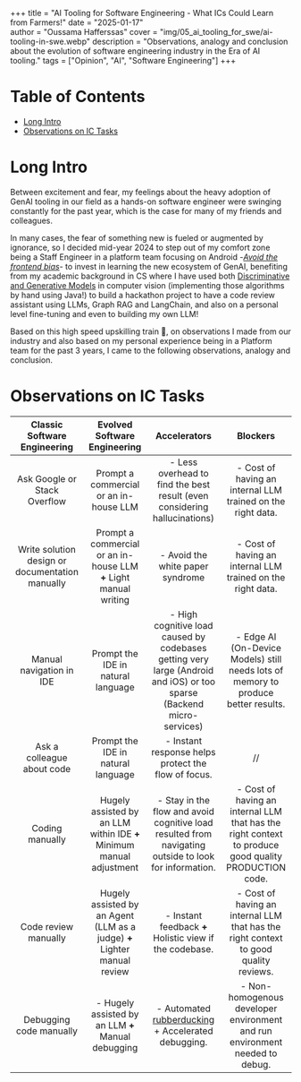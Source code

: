 +++
title = "AI Tooling for Software Engineering - What ICs Could Learn from Farmers!"
date = "2025-01-17"  
author = "Oussama Hafferssas"
cover = "img/05_ai_tooling_for_swe/ai-tooling-in-swe.webp"
description = "Observations, analogy and conclusion about the evolution of software engineering industry in the Era of AI tooling."
tags = ["Opinion", "AI", "Software Engineering"]
+++


[TOC levels=1-3]: #

# Table of Contents
- [Long Intro](#long-intro)
- [Observations on IC Tasks](#observations-on-ic-tasks)


# Long Intro

Between excitement and fear, my feelings about the heavy adoption of GenAI tooling in our field as a hands-on software 
engineer were swinging constantly for the past year, which is the case for many of my friends and colleagues.

In many cases, the fear of something new is fueled or augmented by ignorance, so I decided mid-year 2024 to step out of 
my comfort zone being a Staff Engineer in a platform team focusing on Android -_[Avoid the frontend bias](https://leaddev.com/technical-direction/uncover-the-invisible-ceiling)_- 
to invest in learning the new ecosystem of GenAI, benefiting from my academic background in CS 
where I have used both [Discriminative and Generative Models](https://www.datacamp.com/blog/generative-vs-discriminative-models) 
in computer vision (implementing those algorithms by hand using Java!) 
to build a hackathon project to have a code review assistant using LLMs, Graph RAG and LangChain,
and also on a personal level fine-tuning and even to building my own LLM!

Based on this high speed upskilling train 🚅, on observations I made from our industry and also based on my personal 
experience being in a Platform team for the past 3 years, I came to the following observations, analogy and conclusion.


# Observations on IC Tasks

|          Classic Software Engineering           |                       Evolved Software Engineering                       |                                                     Accelerators                                                      |                                               Blockers                                               |
|:-----------------------------------------------:|:------------------------------------------------------------------------:|:---------------------------------------------------------------------------------------------------------------------:|:----------------------------------------------------------------------------------------------------:|
|          Ask Google or Stack Overflow           |                  Prompt a commercial or an in-house LLM                  |                       - Less overhead to find the best result (even considering hallucinations)                       |                     - Cost of having an internal LLM trained on the right data.                      |
| Write solution design or documentation manually |    Prompt a commercial or an in-house LLM **+** Light manual writing     |                                           - Avoid the white paper syndrome                                            |                     - Cost of having an internal LLM trained on the right data.                      |
|            Manual navigation in IDE             |                    Prompt the IDE in natural language                    | - High cognitive load caused by codebases getting very large (Android and iOS) or too sparse (Backend micro-services) |          - Edge AI (On-Device Models) still needs lots of memory to produce better results.          |
|           Ask a colleague about code            |                    Prompt the IDE in natural language                    |                                  - Instant response helps protect the flow of focus.                                  |                                                  //                                                  |
|                 Coding manually                 |   Hugely assisted by an LLM within IDE **+** Minimum manual adjustment   |         - Stay in the flow and avoid cognitive load resulted from navigating outside to look for information.         | - Cost of having an internal LLM that has the right context to produce good quality PRODUCTION code. |
|              Code review manually               | Hugely assisted by an Agent (LLM as a judge) **+** Lighter manual review |                                - Instant feedback **+** Holistic view if the codebase.                                |         - Cost of having an internal LLM that has the right context to good quality reviews.         |
|             Debugging code manually             |           - Hugely assisted by an LLM  **+** Manual debugging            |       - Automated [rubberducking](https://en.wikipedia.org/wiki/Rubber_duck_debugging) + Accelerated debugging.       |             - Non-homogenous developer environment and run environment needed to debug.              |

